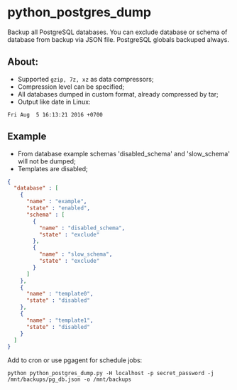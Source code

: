 python_postgres_dump
===========================

Backup all PostgreSQL databases. You can exclude database or schema of database
from backup via JSON file. PostgreSQL globals backuped always.


About:
-------------

* Supported `gzip, 7z, xz` as data compressors;
* Compression level can be specified;
* All databases dumped in custom format, already compressed by tar;
* Output like date in Linux:

```
Fri Aug  5 16:13:21 2016 +0700
```

Example
-----------------

* From database example schemas 'disabled_schema' and 'slow_schema' will not be
dumped;
* Templates are disabled;

```json
{
  "database" : [
    {
      "name" : "example",
      "state" : "enabled",
      "schema" : [
        {
          "name" : "disabled_schema",
          "state" : "exclude"
        },
        {
          "name" : "slow_schema",
          "state" : "exclude"
        }
      ]
    },
    {
      "name" : "template0",
      "state" : "disabled"
    },
    {
      "name" : "template1",
      "state" : "disabled"
    }
  ]
}
```

Add to cron or use pgagent for schedule jobs:

```
python python_postgres_dump.py -H localhost -p secret_password -j /mnt/backups/pg_db.json -o /mnt/backups
```

